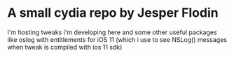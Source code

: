 # A small cydia repo by Jesper Flodin

I'm hosting tweaks i'm developing here and some other useful packages like oslog with entitlements for iOS 11 (which i use to see NSLog() messages when tweak is compiled with ios 11 sdk)
